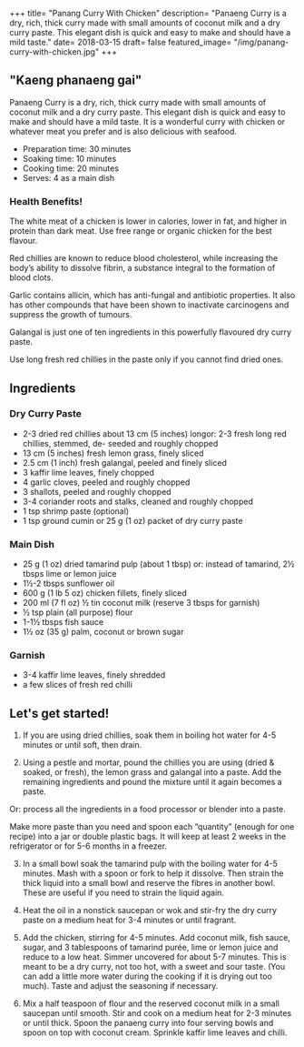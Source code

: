 +++
title= "Panang Curry With Chicken"
description= "Panaeng Curry is a dry, rich, thick curry made with small amounts of coconut milk and a dry curry paste. This elegant dish is quick and easy to make and should have a mild taste."
date= 2018-03-15
draft= false
featured_image= "/img/panang-curry-with-chicken.jpg"
+++

## "Kaeng phanaeng gai"

Panaeng Curry is a dry, rich, thick curry made with small amounts of coconut milk and a dry curry paste. This elegant dish is quick and easy to make and should have a mild taste. It is a wonderful curry with chicken or whatever meat you prefer and is also delicious with seafood.

- Preparation time: 30 minutes
- Soaking time: 10 minutes
- Cooking time: 20 minutes
- Serves: 4 as a main dish

### Health Benefits!

The white meat of a chicken is lower in calories, lower in fat, and higher in protein than dark meat. Use free range or organic chicken for the best flavour.

Red chillies are known to reduce blood cholesterol, while increasing the body’s ability to dissolve fibrin, a substance integral to the formation of blood clots.

Garlic contains allicin, which has anti-fungal and antibiotic properties. It also has other compounds that have been shown to inactivate carcinogens and suppress the growth of tumours.

Galangal is just one of ten ingredients in this powerfully flavoured dry curry paste.

Use long fresh red chillies in the paste only if you cannot find dried ones.

## Ingredients
### Dry Curry Paste

- 2-3 dried red chillies about 13 cm (5 inches) longor: 2-3 fresh long red chillies, stemmed, de- seeded and roughly chopped
- 13 cm (5 inches) fresh lemon grass, finely sliced
- 2.5 cm (1 inch) fresh galangal, peeled and finely sliced
- 3 kaffir lime leaves, finely chopped
- 4 garlic cloves, peeled and roughly chopped
- 3 shallots, peeled and roughly chopped
- 3-4 coriander roots and stalks, cleaned and roughly chopped
- 1 tsp shrimp paste (optional)
- 1 tsp ground cumin or 25 g (1 oz) packet of dry curry paste

### Main Dish

- 25 g (1 oz) dried tamarind pulp (about 1 tbsp) or: instead of tamarind, 2½ tbsps lime or lemon juice
- 1½-2 tbsps sunflower oil
- 600 g (1 lb 5 oz) chicken fillets, finely sliced
- 200 ml (7 fl oz) ½ tin coconut milk (reserve 3 tbsps for garnish)
- ½ tsp plain (all purpose) flour
- 1-1½ tbsps fish sauce
- 1½ oz (35 g) palm, coconut or brown sugar

### Garnish

- 3-4 kaffir lime leaves, finely shredded
- a few slices of fresh red chilli

## Let's get started!

1. If you are using dried chillies, soak them in boiling hot water for 4-5 minutes or until soft, then drain.

2. Using a pestle and mortar, pound the chillies you are using (dried & soaked, or fresh), the lemon grass and galangal into a paste. Add the remaining ingredients and pound the mixture until it again becomes a paste.

  Or: process all the ingredients in a food processor or blender into a paste.

  Make more paste than you need and spoon each “quantity” (enough for one recipe) into a jar or double plastic bags. It will keep at least 2 weeks in the refrigerator or for 5-6 months in a freezer.

3. In a small bowl soak the tamarind pulp with the boiling water for 4-5 minutes. Mash with a spoon or fork to help it dissolve. Then strain the thick liquid into a small bowl and reserve the fibres in another bowl. These are useful if you need to strain the liquid again.

4. Heat the oil in a nonstick saucepan or wok and stir-fry the dry curry paste on a medium heat for 3-4 minutes or until fragrant.

5. Add the chicken, stirring for 4-5 minutes. Add coconut milk, fish sauce, sugar, and 3 tablespoons of tamarind purée, lime or lemon juice and reduce to a low heat. Simmer uncovered for about 5-7 minutes. This is meant to be a dry curry, not too hot, with a sweet and sour taste. (You can add a little more water during the cooking if it is drying out too much). Taste and adjust the seasoning if necessary.

6. Mix a half teaspoon of flour and the reserved coconut milk in a small saucepan until smooth. Stir and cook on a medium heat for 2-3 minutes or until thick.
Spoon the panaeng curry into four serving bowls and spoon on top with coconut cream. Sprinkle kaffir lime leaves and chilli.
